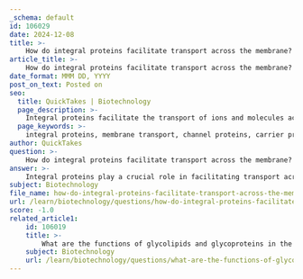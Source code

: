 ```yaml
---
_schema: default
id: 106029
date: 2024-12-08
title: >-
    How do integral proteins facilitate transport across the membrane?
article_title: >-
    How do integral proteins facilitate transport across the membrane?
date_format: MMM DD, YYYY
post_on_text: Posted on
seo:
  title: QuickTakes | Biotechnology
  page_description: >-
    Integral proteins facilitate the transport of ions and molecules across the plasma membrane through channel and carrier mechanisms, ensuring cellular homeostasis and responsive regulation.
  page_keywords: >-
    integral proteins, membrane transport, channel proteins, carrier proteins, facilitated diffusion, active transport, specificity, regulation, lipid-protein interactions, cellular homeostasis
author: QuickTakes
question: >-
    How do integral proteins facilitate transport across the membrane?
answer: >-
    Integral proteins play a crucial role in facilitating transport across the plasma membrane by acting as channels or carriers for specific ions, nutrients, and other molecules. These proteins are embedded within the lipid bilayer of the membrane and can span the membrane multiple times, creating pathways that allow substances to move from one side to the other.\n\n1. **Channel Proteins**: Some integral proteins function as channel proteins, which create hydrophilic passages through the membrane. These channels allow ions or small molecules to diffuse across the membrane without the need for energy input, following their concentration gradients. For example, ion channels permit the selective passage of ions like sodium (Na+), potassium (K+), calcium (Ca2+), and chloride (Cl-).\n\n2. **Carrier Proteins**: Other integral proteins act as carrier proteins, which bind to specific molecules on one side of the membrane and undergo a conformational change to transport the molecule to the other side. This process can be passive (facilitated diffusion) or active, depending on whether it requires energy. Active transport mechanisms, such as the Na+/K+ ATPase, utilize ATP to move ions against their concentration gradients, maintaining essential cellular functions.\n\n3. **Specificity and Regulation**: Integral proteins exhibit specificity for the solutes they transport, recognizing and binding to particular molecules. This specificity is crucial for maintaining cellular homeostasis. Additionally, the activity of these proteins can be regulated through allosteric mechanisms, allowing cells to respond dynamically to changes in their environment.\n\n4. **Lipid-Protein Interactions**: The interactions between integral proteins and membrane lipids can influence the conformation and function of the proteins. These interactions are essential for the proper functioning of transport processes and can affect how integral proteins engage with other cellular components.\n\nIn summary, integral proteins are vital for the transport of substances across the plasma membrane, utilizing both passive and active mechanisms to ensure that cells can maintain their internal environments and communicate effectively with their surroundings.
subject: Biotechnology
file_name: how-do-integral-proteins-facilitate-transport-across-the-membrane.md
url: /learn/biotechnology/questions/how-do-integral-proteins-facilitate-transport-across-the-membrane
score: -1.0
related_article1:
    id: 106019
    title: >-
        What are the functions of glycolipids and glycoproteins in the plasma membrane?
    subject: Biotechnology
    url: /learn/biotechnology/questions/what-are-the-functions-of-glycolipids-and-glycoproteins-in-the-plasma-membrane
---
```


&nbsp;
